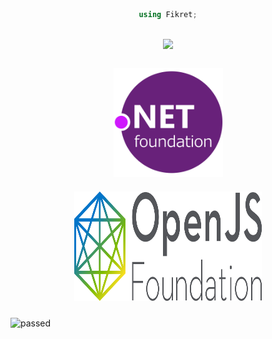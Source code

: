 <div align="center">

```cs
using Fikret;
```
</div>
<br>
<div align="center">
<img src="https://github-readme-stats.vercel.app/api?username=fikret0"></img></div>
<br>
<div align="center">
<img src="dotnet.svg" height="175" width="175" style="margin: 10px">
<img src="openjs.svg" height="175" width="300" style="margin: 10px">
</div>

![passed](https://badgen.net/badge/github/passed%20%F0%9F%98%8E/green?icon=github)

